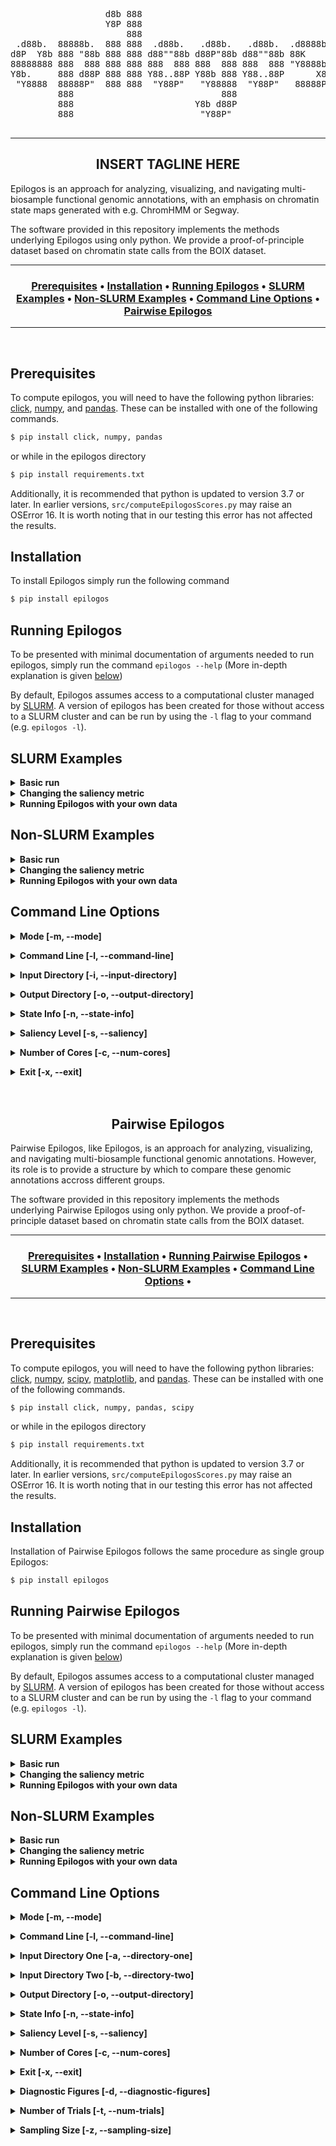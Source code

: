 <div align="center">
  <pre>
                  d8b 888                                     
                  Y8P 888                                     
                      888                                     
 .d88b.  88888b.  888 888  .d88b.   .d88b.   .d88b.  .d8888b  
d8P  Y8b 888 "88b 888 888 d88""88b d88P"88b d88""88b 88K      
88888888 888  888 888 888 888  888 888  888 888  888 "Y8888b. 
Y8b.     888 d88P 888 888 Y88..88P Y88b 888 Y88..88P      X88 
 "Y8888  88888P"  888 888  "Y88P"   "Y88888  "Y88P"   88888P' 
         888                            888                   
         888                       Y8b d88P                   
         888                        "Y88P"                    
  </pre>
</div>

---

<h2 align="center">
    INSERT TAGLINE HERE
</h2>

Epilogos is an approach for analyzing, visualizing, and navigating multi-biosample functional genomic annotations, with an emphasis on chromatin state maps generated with e.g. ChromHMM or Segway.

The software provided in this repository implements the methods underlying Epilogos using only python. We provide a proof-of-principle dataset based on chromatin state calls from the BOIX dataset.

---

<div align="center"><a name="menu"></a>
  <h3>
    <a href="#prerequisites">Prerequisites</a> •
    <a href="#installation">Installation</a> •
    <a href="#running-epilogos">Running Epilogos</a> •
    <a href="#slurm-examples">SLURM Examples</a> •
    <a href="#non-slurm-examples">Non-SLURM Examples</a> •
    <a href="#command-line-options">Command Line Options</a> •
    <a href="#pairwise-epilogos">Pairwise Epilogos</a>
  </h3>
</div>

---

<br>


<a name="prerequisites"></a>

## Prerequisites

To compute epilogos, you will need to have the following python libraries: [click](https://click.palletsprojects.com/en/7.x/), [numpy](https://numpy.org/), and [pandas](https://pandas.pydata.org/). These can be installed with one of the following commands.
```bash
$ pip install click, numpy, pandas
```
or while in the epilogos directory
```bash
$ pip install requirements.txt
```

Additionally, it is recommended that python is updated to version 3.7 or later. In earlier versions, `src/computeEpilogosScores.py` may raise an OSError 16. It is worth noting that in our testing this error has not affected the results. 

<a name="installation"></a>

## Installation

To install Epilogos simply run the following command
```bash
$ pip install epilogos
```

<a name="running-epilogos"></a>

## Running Epilogos

To be presented with minimal documentation of arguments needed to run epilogos, simply run the command `epilogos --help` (More in-depth explanation is given [below](#command-line-options))

By default, Epilogos assumes access to a computational cluster managed by [SLURM](https://slurm.schedmd.com/). A version of epilogos has been created for those without access to a SLURM cluster and can be run by using the `-l` flag to your command (e.g. `epilogos -l`).

<a name="slurm-examples"></a>

## SLURM Examples

<details><summary><b> Basic run</b></summary>
<p></p>

<p>Sample data has been provided under <code>~/epilogos/data/pyData/male/</code>. The file, <code>epilogos_matrix_chr1.txt.gz</code>, contains chromatin state calls for a 18-state chromatin model, across 200bp genomic bins spanning human chromosome 1. The data was pulled from the <a href="https://docs.google.com/spreadsheets/d/103XbiwChp9sJhUXDJr9ztYEPL00_MqvJgYPG-KZ7WME/edit#gid=1813267486">BOIX dataset</a> and contains only those epigenomes which are tagged <code>Male</code> under the <code>Sex</code> column.</p>

<p>To compute epilogos (using the S1 saliency metric) for this sample data run following command within the <code>~/epilogos/</code> directory (replacing <code>OUTPUTDIR</code> with the output directory of your choice).</p>

```bash
$ epilogos -i ./data/pyData/male/ -n ./data/state_metadata/human/Adsera_et_al_833_sample/hg19/18/metadata.tsv -o OUTPUTDIR
```

<p>Upon completion of the run, you should see the files <code>exp_freq_male_s1.npy</code> and <code>scores_male_s1_epilogos_matrix_chr1.txt.gz</code> in <code>OUTPUTDIR</code></p>

<p>To customize your run of epilogos see the <a href="command-line-options">Command Line Options</a> of the <code>README</code></p>

</details>


<details><summary><b> Changing the saliency metric</b></summary>
<p></p>

<p>We will use the same sample data as for the basic run above (<code>~/epilogos/data/pyData/male/</code>).</p>

<p>To compute epilogos for this sample data run one of the following commands (depending on the desired saliency metric) within the <code>~/epilogos/</code> directory (replacing <code>OUTPUTDIR</code> with the output directory of your choice).</p>

```bash
Saliency 1: $ epilogos -i ./data/pyData/male/ -n ./data/state_metadata/human/Adsera_et_al_833_sample/hg19/18/metadata.tsv -o OUTPUTDIR

Saliency 2: $ epilogos -i ./data/pyData/male/ -n ./data/state_metadata/human/Adsera_et_al_833_sample/hg19/18/metadata.tsv -o OUTPUTDIR -s 2

Saliency 3: $ epilogos -i ./data/pyData/male/ -n ./data/state_metadata/human/Adsera_et_al_833_sample/hg19/18/metadata.tsv -o OUTPUTDIR -s 3
```

<p>Upon completion of the run, you should see the files <code>exp_freq_male.npy</code> and <code>scores_male_s1_epilogos_matrix_chr1.txt.gz</code>, <code>scores_male_s2_epilogos_matrix_chr1.txt.gz</code>, or <code>scores_male_s3_epilogos_matrix_chr1.txt.gz</code> depending on the saliency metric you chose. in <code>OUTPUTDIR</code></p>

<p>To further customize your run of epilogos see the <a href="command-line-options">Command Line Options</a> of the <code>README</code></p>

</details>

<details><summary><b> Running Epilogos with your own data</b></summary>
<p></p>

<p>In order to run Epilogos on your own data, you will need to do two things.</p>

<p>First, you will need to modify your data such that Epilogos can understand it. In order to assist with this, we have provided a bash script which takes ChromHMM files and generates Epilogos input files. This can be found at <code>~/epilogos/scripts/preprocess_data_ChromHMM.sh</code></p>

<p>Second, you will need to create a state info file. This is a tab separated file which tells epilogos various information about each of the states in the state model. We have provided some files already for common models in the <code>~/epilogos/data/state_metadata/</code> directory. For more information on the structure of these files see <code>~/epilogos/data/state_metadata/README.txt</code> or <a href="state-info">State Info [-n, --state-info]</a></p>

<p>Once you have completed these two things, you can run epilogos with the following command:</p>

```bash
$ epilogos -i PATH_TO_INPUT_DIR -n PATH_TO_STATE_INFO_TSV -o PATH_TO_OUTPUT_DIR
```

</details>

<a name="non-slurm-examples"></a>

## Non-SLURM Examples

<details><summary><b> Basic run</b></summary>
<p></p>

<p>Sample data has been provided under <code>~/epilogos/data/pyData/male/</code>. The file, <code>epilogos_matrix_chr1.txt.gz</code>, contains chromatin state calls for a 18-state chromatin model, across 200bp genomic bins spanning human chromosome 1. The data was pulled from the <a href="https://docs.google.com/spreadsheets/d/103XbiwChp9sJhUXDJr9ztYEPL00_MqvJgYPG-KZ7WME/edit#gid=1813267486">BOIX dataset</a> and contains only those epigenomes which are tagged <code>Male</code> under the <code>Sex</code> column.</p>

<p>To compute epilogos (using the S1 saliency metric) for this sample data run following command within the <code>~/epilogos/</code> directory (replacing <code>OUTPUTDIR</code> with the output directory of your choice).</p>

```bash
$ epilogos -l -i ./data/pyData/male/ -n ./data/state_metadata/human/Adsera_et_al_833_sample/hg19/18/metadata.tsv -o OUTPUTDIR
```

<p>Upon completion of the run, you should see the files <code>exp_freq_male_s1.npy</code> and <code>scores_male_s1_epilogos_matrix_chr1.txt.gz</code> in <code>OUTPUTDIR</code></p>

<p>To customize your run of epilogos see the <a href="command-line-options">Command Line Options</a> of the <code>README</code></p>

</details>


<details><summary><b> Changing the saliency metric</b></summary>
<p></p>

<p>We will use the same sample data as for the basic run above (<code>~/epilogos/data/pyData/male/</code>).</p>

<p>To compute epilogos for this sample data run one of the following commands (depending on the desired saliency metric) within the <code>~/epilogos/</code> directory (replacing <code>OUTPUTDIR</code> with the output directory of your choice).</p>

```bash
Saliency 1: $ epilogos -l -i ./data/pyData/male/ -n ./data/state_metadata/human/Adsera_et_al_833_sample/hg19/18/metadata.tsv -o OUTPUTDIR

Saliency 2: $ epilogos -l -i ./data/pyData/male/ -n ./data/state_metadata/human/Adsera_et_al_833_sample/hg19/18/metadata.tsv -o OUTPUTDIR -s 2

Saliency 3: $ epilogos -l -i ./data/pyData/male/ -n ./data/state_metadata/human/Adsera_et_al_833_sample/hg19/18/metadata.tsv -o OUTPUTDIR -s 3
```

<p>Upon completion of the run, you should see the files <code>exp_freq_male.npy</code> and <code>scores_male_s1_epilogos_matrix_chr1.txt.gz</code>, <code>scores_male_s2_epilogos_matrix_chr1.txt.gz</code>, or <code>scores_male_s3_epilogos_matrix_chr1.txt.gz</code> depending on the saliency metric you chose. in <code>OUTPUTDIR</code></p>

<p>To further customize your run of epilogos see the <a href="command-line-options">Command Line Options</a> of the <code>README</code></p>

</details>

<details><summary><b> Running Epilogos with your own data</b></summary>
<p></p>

<p>In order to run Epilogos on your own data, you will need to do two things.</p>

<p>First, you will need to modify your data such that Epilogos can understand it. In order to assist with this, we have provided a bash script which takes ChromHMM files and generates Epilogos input files. This can be found at <code>~/epilogos/scripts/preprocess_data_ChromHMM.sh</code></p>

<p>Second, you will need to create a state info file. This is a tab separated file which tells epilogos various information about each of the states in the state model. We have provided some files already for common models in the <code>~/epilogos/data/state_metadata/</code> directory. For more information on the structure of these files see <code>~/epilogos/data/state_metadata/README.txt</code> or <a href="state-info">State Info [-n, --state-info]</a></p>

<p>Once you have completed these two things, you can run epilogos with the following command:</p>

```bash
$ epilogos -l -i PATH_TO_INPUT_DIR -n PATH_TO_STATE_INFO_TSV -o PATH_TO_OUTPUT_DIR
```

</details>


<a name="command-line-options"></a>

## Command Line Options

<a name="mode"></a>
<details><summary><b> Mode [-m, --mode]</b></summary>
<p></p>
<p>Epilogos supports a single group and a paired group mode. The single group mode finds interesting regions compared to a background of itself. Whereas the paired group mode finds regions which differ significantly between the two groups.</p>

<p>
The argument to this flag either <code>single</code> or <code>paired</code> as the mode of operation, with <code>single</code> being the default.
</p>
</details>

<a name="command-line"></a>
<details><summary><b> Command Line [-l, --command-line]</b></summary>
<p></p>
<p>By default, Epilogos assumes use of a SLURM cluster. However, if you would like to run Epilogos directly in the command line enable this flag</p>
</details>

<a name="input-directory"></a>
<details><summary><b> Input Directory [-i, --input-directory]</b></summary>
<p></p>
<p>Rather than just read in one input file, Epilogos reads the contents of an entire directory. This allows the computation to be chunked and parallelized. Note that the genome files in the directory <strong>MUST</strong> be split by chromosome. Input files should be formatted such that the first three columns are the chromosome, bin start, and bin end respectively with the rest of the columns containing state data.</p>

<p>
The argument to this flag is the path to the directory which contains the files to be read in. Note that <strong>ALL</strong> files in this directory will be read in and errors may occur if other files are present.
</p>
</details>

<a name="output-directory"></a>
<details><summary><b> Output Directory [-o, --output-directory]</b></summary>
<p></p>
<p>
The output of Epilogos will vary depending on the number of input files present in the input directory <a href="input-directory">[-i, --input-directory]</a>. All scores files will be gzipped txt files and of the format <code>scores_{}_s$_[].txt.gz</code> where <code>{}</code> is replaced with the input directory name, <code>$</code> is replaced with the saliency level, and <code>[]</code> is replaced with the name of the corresponding input file (extensions removed).</p>
<p>
The argument to this flag is the path to the directory to which you would like to output. Note that this may not be the same as the input directory.</p>
</details>

<a name="state-info"></a>
<details><summary><b> State Info [-n, --state-info]</b></summary>
<p></p>
<p>The argument to this flag is a tab separated file specifying information about the state model being used. Example below (for more detail see <code>epilogos/data/state_metadata/README.md</code> or <code>epilogos/data/state_metadata/human/Adsera_et_al_833_sample/hg19/18/metadata.tsv</code></p>
| zero_index | one_index | short_name | long_name | hex | rgba | color |
|------------|-----------|------------|-----------|-----|------|-------|
| 0 | 1 | TssA | Active TSS | #ff0000 | rgba(255,0,0,1) | Red |
<p>
Note that tsv must contain a header row with the exact names above and that values within the table should follow the same formatting as above.
</p>
</details>

<a name="saliency"></a>
<details><summary><b> Saliency Level [-s, --saliency]</b></summary>
<p></p>
<p>Epilogos implements information-theoretic metrics to quantify saliency levels of datasets. The <code>-l</code> flag to the coordination script allows one to choose one of three possible metrics:</p>

```
1. Metric S1, implementing a standard Kullback-Leibler relative entropy

2. Metric S2, implementing a version of S1 that additionally models label co-occurrence patterns

3. Metric S3, implementing a version of S2 that additionally models between-biosample similarities
```

<p>
Note that each increase in saliency level involves much more computation and thus each increase requires more time and computational power.
</p>

<p>
The arguement to this flag must be an integer <code>1, 2, or 3</code>. Note that Epilogos defaults to a saliency of 1.
</p>
</details>

<a name="number-of-cores"></a>
<details><summary><b> Number of Cores [-c, --num-cores]</b></summary>
<p></p>
<p>Epilogos will always try and parallelize where it can. Computation done on each input file is parallelized using python's <a href="https://docs.python.org/3/library/multiprocessing.html">multiprocessing library</a>.</p>

<p>
The argument to this flag is an integer number of cores you would like to utilize to perform this multiprocessing. Note that Epilogos defaults to using all available cores (equivalent to <code>-c 0</code>).</p>
</details>

<a name="exit"></a>
<details><summary><b> Exit [-x, --exit]</b></summary>
<p></p>
<p>By default <code>src/computeEpilogosSlurm.py</code> only exits after it has completed all slurm jobs and prints progress updates to the console. If you would like the program to instead exit when all jobs are submitted (allowing use of the terminal while the jobs are running), enable this flag.</p>
</details>

<br>
<br>

<a name="pairwise-epilogos"></a>

<h2 align="center">
    Pairwise Epilogos
</h2>

Pairwise Epilogos, like Epilogos, is an approach for analyzing, visualizing, and navigating multi-biosample functional genomic annotations. However, its role is to provide a structure by which to compare these genomic annotations accross different groups.

The software provided in this repository implements the methods underlying Pairwise Epilogos using only python. We provide a proof-of-principle dataset based on chromatin state calls from the BOIX dataset.

---

<div align="center"><a name="menu"></a>
  <h3>
    <a href="#prerequisites-pairwise">Prerequisites</a> •
    <a href="#installation-pairwise">Installation</a> •
    <a href="#running-epilogos-pairwise">Running Pairwise Epilogos</a> •
    <a href="#slurm-examples-pairwise">SLURM Examples</a> •
    <a href="#non-slurm-examples-pairwise">Non-SLURM Examples</a> •
    <a href="#command-line-options-pairwise">Command Line Options</a> •
  </h3>
</div>

---

<br>

<a name="prerequisites-pairwise"></a>

## Prerequisites

To compute epilogos, you will need to have the following python libraries: [click](https://click.palletsprojects.com/en/7.x/), [numpy](https://numpy.org/), [scipy](https://www.scipy.org/), [matplotlib](#https://matplotlib.org/stable/index.html), and [pandas](https://pandas.pydata.org/). These can be installed with one of the following commands.
```bash
$ pip install click, numpy, pandas, scipy
```
or while in the epilogos directory
```bash
$ pip install requirements.txt
```

Additionally, it is recommended that python is updated to version 3.7 or later. In earlier versions, `src/computeEpilogosScores.py` may raise an OSError 16. It is worth noting that in our testing this error has not affected the results. 

<a name="installation-pairwise"></a>

## Installation

Installation of Pairwise Epilogos follows the same procedure as single group Epilogos:
```bash
$ pip install epilogos
```

<a name="running-epilogos-pairwise"></a>

## Running Pairwise Epilogos

To be presented with minimal documentation of arguments needed to run epilogos, simply run the command `epilogos --help` (More in-depth explanation is given [below](#command-line-options-pairwise))

By default, Epilogos assumes access to a computational cluster managed by [SLURM](https://slurm.schedmd.com/). A version of epilogos has been created for those without access to a SLURM cluster and can be run by using the `-l` flag to your command (e.g. `epilogos -l`).

<a name="slurm-examples-pairwise"></a>

## SLURM Examples

<details><summary><b> Basic run</b></summary>
<p></p>

<p>Sample data has been provided under <code>~/epilogos/data/pyData/male/</code> and <code>~/epilogos/data/pyData/female/</code>. The files, both named <code>epilogos_matrix_chr1.txt.gz</code>, contain chromatin state calls for a 18-state chromatin model, across 200bp genomic bins spanning human chromosome 1. The data was pulled from the <a href="https://docs.google.com/spreadsheets/d/103XbiwChp9sJhUXDJr9ztYEPL00_MqvJgYPG-KZ7WME/edit#gid=1813267486">BOIX dataset</a> and contains only those epigenomes which are tagged <code>Male</code> or <code>Female</code> respectively under the <code>Sex</code> column.</p>

<p>To compute epilogos (using the S1 saliency metric) for this sample data run following command within the <code>~/epilogos/</code> directory (replacing <code>OUTPUTDIR</code> with the output directory of your choice).</p>

```bash
$ epilogos -m paired -a ./data/pyData/male/ -b ./data/pyData/female/ -n ./data/state_metadata/human/Adsera_et_al_833_sample/hg19/18/metadata.tsv -o OUTPUTDIR
```

<p>Upon completion of the run, you should see the files <code>pairwiseDelta_male_female_s1_epilogos_matrix_chr1.txt.gz</code>, <code>pairwiseMetrics_male_female_s1.txt.gz</code>, <code>greatestHits_male_female_s1.bed</code>, and <code>exp_freq_male_female_s1.npy</code> as well as the directory <code>manhattanPlots_male_female_s1</code> in <code>OUTPUTDIR</code>. For further explanation of the contents of these outputs see <a href="output-directory-pairwise">Output Directory [-o, --output-directory]</a></p>

<p>To customize your run of epilogos see the <a href="command-line-options-pairwise">Command Line Options</a> of the <code>README</code></p>

</details>


<details><summary><b> Changing the saliency metric</b></summary>
<p></p>

<p>We will use the same sample data as for the basic run above (<code>~/epilogos/data/pyData/male/</code> and <code>~/epilogos/data/pyData/female/</code>).</p>

<p>To compute epilogos for this sample data run one of the following commands (depending on the desired saliency metric) within the <code>~/epilogos/</code> directory (replacing <code>OUTPUTDIR</code> with the output directory of your choice).</p>

```bash
Saliency 1: $ epilogos -m paired -a ./data/pyData/male/ -b ./data/pydata/male/ -n ./data/state_metadata/human/Adsera_et_al_833_sample/hg19/18/metadata.tsv -o OUTPUTDIR

Saliency 2: $ epilogos -m paired -a ./data/pyData/male/ -b ./data/pydata/male/ -n ./data/state_metadata/human/Adsera_et_al_833_sample/hg19/18/metadata.tsv -o OUTPUTDIR -s 2

Saliency 3: $ epilogos -m paired -a ./data/pyData/male/ -b ./data/pydata/male/ -n ./data/state_metadata/human/Adsera_et_al_833_sample/hg19/18/metadata.tsv -o OUTPUTDIR -s 3
```

<p>Upon completion of the run, you should see the files <code>pairwiseDelta_male_female_s$_epilogos_matrix_chr1.txt.gz</code>, <code>pairwiseMetrics_male_female_s$.txt.gz</code>, <code>greatestHits_male_female_s$.bed</code>, and <code>exp_freq_male_female_s$.npy</code> as well as the directory <code>manhattanPlots_male_female_s$</code> (where $ is replaced with the saliency metric you chose) in <code>OUTPUTDIR</code>. For further explanation of the contents of these outputs see <a href="output-directory-pairwise">Output Directory [-o, --output-directory]</a></p>

<p>To further customize your run of epilogos see the <a href="command-line-options-pairwise">Command Line Options</a> of the <code>README</code></p>

</details>

<details><summary><b> Running Epilogos with your own data</b></summary>
<p></p>

<p>In order to run Epilogos on your own data, you will need to do two things.</p>

<p>First, you will need to modify your data such that Epilogos can understand it. In order to assist with this, we have provided a bash script which takes ChromHMM files and generates Epilogos input files. This can be found at <code>~/epilogos/scripts/preprocess_data_ChromHMM.sh</code></p>

<p>Second, you will need to create a state info file. This is a tab separated file which tells epilogos various information about each of the states in the state model. We have provided some files already for common models in the <code>~/epilogos/data/state_metadata/</code> directory. For more information on the structure of these files see <code>~/epilogos/data/state_metadata/README.txt</code> or <a href="state-info">State Info [-n, --state-info]</a></p>

<p>Once you have completed these two things, you can run epilogos with the following command:</p>

```bash
$ epilogos -m paired -a PATH_TO_FIRST_INPUT_DIR -b PATH_TO_SECOND_INPUT_DIR -n PATH_TO_STATE_INFO_TSV -o PATH_TO_OUTPUT_DIR
```

</details>


<a name="non-slurm-examples-pairwise"></a>

## Non-SLURM Examples

<details><summary><b> Basic run</b></summary>
<p></p>

<p>Sample data has been provided under <code>~/epilogos/data/pyData/male/</code> and <code>~/epilogos/data/pyData/female/</code>. The files, both named <code>epilogos_matrix_chr1.txt.gz</code>, contain chromatin state calls for a 18-state chromatin model, across 200bp genomic bins spanning human chromosome 1. The data was pulled from the <a href="https://docs.google.com/spreadsheets/d/103XbiwChp9sJhUXDJr9ztYEPL00_MqvJgYPG-KZ7WME/edit#gid=1813267486">BOIX dataset</a> and contains only those epigenomes which are tagged <code>Male</code> or <code>Female</code> respectively under the <code>Sex</code> column.</p>

<p>To compute epilogos (using the S1 saliency metric) for this sample data run following command within the <code>~/epilogos/</code> directory (replacing <code>OUTPUTDIR</code> with the output directory of your choice).</p>

```bash
$ epilogos -m paired -l -a ./data/pyData/male/ -b ./data/pyData/female/ -n ./data/state_metadata/human/Adsera_et_al_833_sample/hg19/18/metadata.tsv -o OUTPUTDIR
```

<p>Upon completion of the run, you should see the files <code>pairwiseDelta_male_female_s1_epilogos_matrix_chr1.txt.gz</code>, <code>pairwiseMetrics_male_female_s1.txt.gz</code>, <code>greatestHits_male_female_s1.bed</code>, and <code>exp_freq_male_female_s1.npy</code> as well as the directory <code>manhattanPlots_male_female_s1</code> in <code>OUTPUTDIR</code>. For further explanation of the contents of these outputs see <a href="output-directory-pairwise">Output Directory [-o, --output-directory]</a></p>

<p>To customize your run of epilogos see the <a href="command-line-options-pairwise">Command Line Options</a> of the <code>README</code></p>

</details>


<details><summary><b> Changing the saliency metric</b></summary>
<p></p>

<p>We will use the same sample data as for the basic run above (<code>~/epilogos/data/pyData/male/</code> and <code>~/epilogos/data/pyData/female/</code>).</p>

<p>To compute epilogos for this sample data run one of the following commands (depending on the desired saliency metric) within the <code>~/epilogos/</code> directory (replacing <code>OUTPUTDIR</code> with the output directory of your choice).</p>

```bash
Saliency 1: $ epilogos -m paired -l -a ./data/pyData/male/ -b ./data/pydata/male/ -n ./data/state_metadata/human/Adsera_et_al_833_sample/hg19/18/metadata.tsv -o OUTPUTDIR

Saliency 2: $ epilogos -m paired -l -a ./data/pyData/male/ -b ./data/pydata/male/ -n ./data/state_metadata/human/Adsera_et_al_833_sample/hg19/18/metadata.tsv -o OUTPUTDIR -s 2

Saliency 3: $ epilogos -m paired -l -a ./data/pyData/male/ -b ./data/pydata/male/ -n ./data/state_metadata/human/Adsera_et_al_833_sample/hg19/18/metadata.tsv -o OUTPUTDIR -s 3
```

<p>Upon completion of the run, you should see the files <code>pairwiseDelta_male_female_s$_epilogos_matrix_chr1.txt.gz</code>, <code>pairwiseMetrics_male_female_s$.txt.gz</code>, <code>greatestHits_male_female_s$.bed</code>, and <code>exp_freq_male_female_s$.npy</code> as well as the directory <code>manhattanPlots_male_female_s$</code> (where $ is replaced with the saliency metric you chose) in <code>OUTPUTDIR</code>. For further explanation of the contents of these outputs see <a href="output-directory-pairwise">Output Directory [-o, --output-directory]</a></p>

<p>To further customize your run of epilogos see the <a href="command-line-options-pairwise">Command Line Options</a> of the <code>README</code></p>

</details>

<details><summary><b> Running Epilogos with your own data</b></summary>
<p></p>

<p>In order to run Epilogos on your own data, you will need to do two things.</p>

<p>First, you will need to modify your data such that Epilogos can understand it. In order to assist with this, we have provided a bash script which takes ChromHMM files and generates Epilogos input files. This can be found at <code>~/epilogos/scripts/preprocess_data_ChromHMM.sh</code></p>

<p>Second, you will need to create a state info file. This is a tab separated file which tells epilogos various information about each of the states in the state model. We have provided some files already for common models in the <code>~/epilogos/data/state_metadata/</code> directory. For more information on the structure of these files see <code>~/epilogos/data/state_metadata/README.txt</code> or <a href="state-info">State Info [-n, --state-info]</a></p>

<p>Once you have completed these two things, you can run epilogos with the following command:</p>

```bash
$ epilogos -m paired -l -a PATH_TO_FIRST_INPUT_DIR -b PATH_TO_SECOND_INPUT_DIR -n PATH_TO_STATE_INFO_TSV -o PATH_TO_OUTPUT_DIR
```

</details>

<a name="command-line-options-pairwise"></a>

## Command Line Options

<a name="mode-pairwise"></a>
<details><summary><b> Mode [-m, --mode]</b></summary>
<p></p>
<p>Epilogos supports a single group and a paired group mode. The single group mode finds interesting regions compared to a background of itself. Whereas the paired group mode finds regions which differ significantly between the two groups.</p>

<p>
The argument to this flag either <code>single</code> or <code>paired</code> as the mode of operation, with <code>single</code> being the default.
</p>
</details>

<a name="command-line-pairwise"></a>
<details><summary><b> Command Line [-l, --command-line]</b></summary>
<p></p>
<p>By default, Epilogos assumes use of a SLURM cluster. However, if you would like to run Epilogos directly in the command line enable this flag</p>
</details>

<a name="directory-one"></a>
<details><summary><b> Input Directory One [-a, --directory-one]</b></summary>
<p></p>
<p>Rather than just read in one input file, Epilogos reads the contents of an entire directory. This allows the computation to be chunked and parallelized. Note that the genome files in the directory <strong>MUST</strong> be split by chromosome. Input files should be formatted such that the first three columns are the chromosome, bin start, and bin end respectively with the rest of the columns containing state data.</p>

<p>In the paired group version of epilogos, the user must input two directories (one for each group), the argument to this flag is the path to the first directory which contains the files to be read in. Note that <strong>ALL</strong> files in this directory will be read in and errors may occur if other files are present.
</p>
</details>

<a name="directory-two"></a>
<details><summary><b> Input Directory Two [-b, --directory-two]</b></summary>
<p></p>
<p>Rather than just read in one input file, Epilogos reads the contents of an entire directory. This allows the computation to be chunked and parallelized. Note that the genome files in the directory <strong>MUST</strong> be split by chromosome. Input files should be formatted such that the first three columns are the chromosome, bin start, and bin end respectively with the rest of the columns containing state data.</p>

<p>In the paired group version of epilogos, the user must input two directories (one for each group), the argument to this flag is the path to the second directory which contains the files to be read in. Note that <strong>ALL</strong> files in this directory will be read in and errors may occur if other files are present.
</p>
</details>

<a name="output-directory-pairwise"></a>
<details><summary><b> Output Directory [-o, --output-directory]</b></summary>
<p></p>
<p>The output of paired group Epilogos will vary depending on the number of input files present in the input directories <a href="#directory-one">[-a, --directory-one]</a><a href="#directory-two">[-b, --directory-two]</a>. All score difference files will be gzipped txt files and of the format <code>pairwiseDelta_{}_()_s$_[].txt.gz</code> where <code>{}</code> and <code>()</code> are replaced with the names of input directories one and two respectively, <code>$</code> is replaced with the saliency level, and <code>[]</code> is replaced with the name of the corresponding input file (extensions removed).</p>

<p>The output directory will contain one <code>pairwiseMetrics_{}_()_s$.txt.gz</code> file where <code>{}</code> and <code>()</code> are replaced with the names of input directories one and two respectively and <code>$</code> is replaced with the saliency level. Columns 1-3 contain the locations, column 4 contains the state with the largest difference between the scores, column 5 contains the squared euclidean distance between the scores, and column 6 contains the p-value of this distance.</p>

<p>The output directory will contain one <code>greatestHits_{}_()_s$.bed</code> file where <code>{}</code> and <code>()</code> are replaced with the names of input directories one and two respectively and <code>$</code> is replaced with the saliency level. This file contains the state with top 1000 highest distance regions (adjacent regions are merged). Columns 1-3 contain the locations, column 4 contains name of the largest difference states, column 5 contains the squared euclidean distance between the scores, and column 6 contains the direction of this distance (determined by whether group 1 or 2 had higher signal).</p>

<p>The output directory will contain one <code>exp_freq_{}_()_s$.npy</code> file where <code>{}</code> and <code>()</code> are replaced with the names of input directories one and two respectively and <code>$</code> is replaced with the saliency level. The file contains the expected frequencies for each of the states.</p>

<p>The output directory will contain one <code>manhattanPlots_{}_()_s$</code> directory where <code>{}</code> and <code>()</code> are replaced with the names of input directories one and two respectively and <code>$</code> is replaced with the saliency level. This directory will contain all the manhattan plots generated by pairwise epilogos. These plots show the signed squared euclidean distances between groups 1 and 2 as well as the p-values of these distances. There is one genome-wide plot generated and another plot generate for each chromosome.</p>

<p>Depending on the <a href="#diagnostic-figures">[-d, --diagnostic-figures] flag</a> the output directory may contain one <code>diagnosticPlots_{}_()_s$</code> directory where <code>{}</code> and <code>()</code> are replaced with the names of input directories one and two respectively and <code>$</code> is replaced with the saliency level. This directory will contain diagnostic figures of the gennorm fit on the null data and comparisons between the null and real data.</p>

<p>The argument to this flag is the path to the directory to which you would like to output. Note that this <strong>CANNOT</strong> be the same as the input directory.</p>
</details>

<a name="state-info-pairwise"></a>
<details><summary><b> State Info [-n, --state-info]</b></summary>
<p></p>
<p>The argument to this flag is a tab separated file specifying information about the state model being used. Example below (for more detail see <code>epilogos/data/state_metadata/README.md</code> or <code>epilogos/data/state_metadata/human/Adsera_et_al_833_sample/hg19/18/metadata.tsv</code></p>
| zero_index | one_index | short_name | long_name | hex | rgba | color |
|------------|-----------|------------|-----------|-----|------|-------|
| 0 | 1 | TssA | Active TSS | #ff0000 | rgba(255,0,0,1) | Red |
<p>
Note that tsv must contain a header row with the exact names above and that values within the table should follow the same formatting as above.
</p>
</details>


<a name="saliency-pairwise"></a>
<details><summary><b> Saliency Level [-s, --saliency]</b></summary>
<p></p>
<p>Epilogos implements information-theoretic metrics to quantify saliency levels of datasets. The <code>-l</code> flag to the coordination script allows one to choose one of three possible metrics:</p>

```
1. Metric S1, implementing a standard Kullback-Leibler relative entropy

2. Metric S2, implementing a version of S1 that additionally models label co-occurrence patterns

3. Metric S3, implementing a version of S2 that additionally models between-biosample similarities
```

<p>
Note that each increase in saliency level involves much more computation and thus each increase requires more time and computational power.
</p>

<p>
The arguement to this flag must be an integer <code>1, 2, or 3</code>. Note that Epilogos defaults to a saliency of 1.
</p>
</details>

<a name="number-of-cores-pairwise"></a>
<details><summary><b> Number of Cores [-c, --num-cores]</b></summary>
<p></p>
<p>Epilogos will always try and parallelize where it can. Computation done on each input file is parallelized using python's <a href="https://docs.python.org/3/library/multiprocessing.html">multiprocessing library</a>.</p>

<p>
The argument to this flag is an integer number of cores you would like to utilize to perform this multiprocessing. Note that Epilogos defaults to using all available cores (equivalent to <code>-c 0</code>).</p>
</details>

<a name="exit-pairwise"></a>
<details><summary><b> Exit [-x, --exit]</b></summary>
<p></p>
<p>By default <code>src/computeEpilogosSlurm.py</code> only exits after it has completed all slurm jobs and prints progress updates to the console. If you would like the program to instead exit when all jobs are submitted (allowing use of the terminal while the jobs are running), enable this flag.</p>
</details>

<a name="diagnostic-figures"></a>
<details><summary><b> Diagnostic Figures [-d, --diagnostic-figures]</b></summary>
<p></p>
<p>If this flag is enabled, Pairwise Epilogos will output diagnostic figures of the gennorm fit on the null data and comparisons between the null and real data. These can be found in a sub-directory of the output directory named <code>manhattanPlots_{}_()_s$</code> directory where <code>{}</code> and <code>()</code> are replaced with the names of input directories one and two respectively and <code>$</code> is replaced with the saliency level.</p>
</details>

<a name="num-trials"></a>
<details><summary><b> Number of Trials [-t, --num-trials]</b></summary>
<p></p>
<p>In order to save time when fitting in paired group Epilogos, samples of the null data are fit rather than the whole null data and then the median fit is used.</p>

<p>The argument to this flag is the number of times these samples are fit. Epilogos defaults to 101</P>
</details>

<a name="sampling-size"></a>
<details><summary><b> Sampling Size [-z, --sampling-size]</b></summary>
<p></p>
<p>In order to save time when fitting in paired group Epilogos, samples of the null data are fit rather than the whole null data and then the median fit is used.</p>

<p>The argument to this flag is the size of the samples that are fit. Epilogos defaults to 100000</P>
</details>